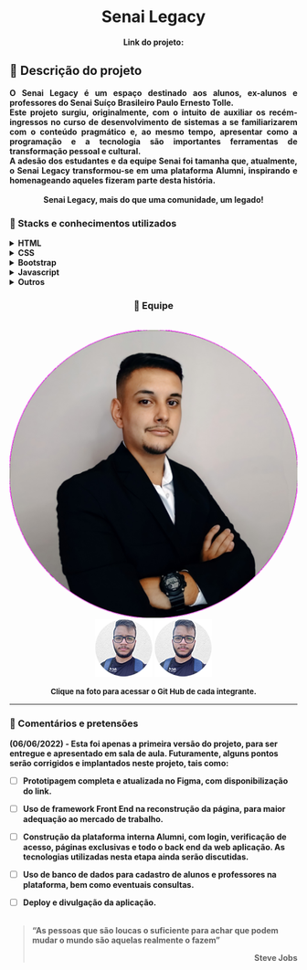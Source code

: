 <div align="center">
<!-- <img src="images/demonstracao.gif"> -->
</div>
<h1 align="center"> Senai Legacy</h1>
<p align="center"><strong>Link do projeto: <!-- </strong> https://esselinknaoexisteainda.com.br</p> -->


## :loudspeaker: Descrição do projeto

<div align="justify"> 
O Senai Legacy é um espaço destinado aos alunos, ex-alunos e professores do Senai <strong>Suíço Brasileiro Paulo Ernesto Tolle.</strong> 
<br>Este projeto surgiu, originalmente, com o intuito de auxiliar os recém-ingressos no curso de desenvolvimento de sistemas a se familiarizarem com o conteúdo pragmático e, ao mesmo tempo, apresentar como a programação e a tecnologia são importantes ferramentas de transformação pessoal e cultural. 
<br>A adesão dos estudantes e da equipe Senai foi tamanha que, atualmente, o Senai Legacy transformou-se em uma plataforma Alumni, inspirando e homenageando aqueles fizeram parte desta história.<br><br>
<div align="center"><strong>Senai Legacy, mais do que uma comunidade, um legado!</strong></div>
</div>


### :blue_book: Stacks e conhecimentos utilizados

<details>
    <summary><b>HTML</b></summary>
    <br>

- Uso de tags semânticas, como *header, nav, main, footer*, entre outras.
- Atenção à acessibilidade.
- SEO e boas práticas.
</details>

<details>
    <summary><b>CSS</b></summary>
    <br>

- Box model para análise dos elementos. 
- CSS Grid e Flexbox para posicionamento de itens e criação do layout.
- Responsividade com media queries.
- Complementar?
</details>

<details>
    <summary><b>Bootstrap</b></summary>
    <br>

- Accordion para criação do FAQ.
- Complementar?
</details>

<details>
    <summary><b>Javascript</b></summary>
    <br>

- Tópico 1.
- Tópico 2.
- Complementar?
</details>

<details>
    <summary><b>Outros</b></summary>
    <br>

- Figma: Prototipagem do Layout.
- Interface planejado a partir de conceitos de UX e UI. 
- Planner: Organização das tarefas e acompanhamento no estilo Kanban.
</details>

<center> 

### :runner: Equipe 

</center>

<br>
<div align="center">
    <a href="https://github.com/alexandresouva"><img src="images/Perfil 2022.png"></a>
    <a href="https://github.com/alexandresouva"><img src="images/alexandre.png"></a>
    <a href="https://github.com/alexandresouva"><img src="images/alexandre.png"></a>
</div>

<p align="center">
<font size="2">
Clique na foto para acessar o Git Hub de cada integrante.
</font>
</p>

___

### :link: Comentários e pretensões

(06/06/2022) - Esta foi apenas a primeira versão do projeto, para ser entregue e apresentado em sala de aula. Futuramente, alguns pontos serão corrigidos e implantados neste projeto, tais como:

- [ ] Prototipagem completa e atualizada no Figma, com disponibilização do link.
- [ ] Uso de framework Front End na reconstrução da página, para maior adequação ao mercado de trabalho.
- [ ] Construção da plataforma interna Alumni, com login, verificação de acesso, páginas exclusivas e todo o back end da web aplicação. As tecnologias utilizadas nesta etapa ainda serão discutidas.
- [ ] Uso de banco de dados para cadastro de alunos e professores na plataforma, bem como eventuais consultas.
- [ ] Deploy e divulgação da aplicação.
<br><br>


>“As pessoas que são loucas o suficiente para achar que podem mudar o mundo são aquelas realmente o fazem” <div align="right"> Steve Jobs </div>
